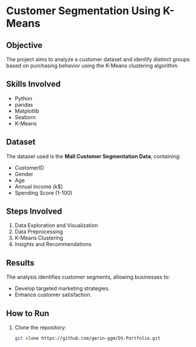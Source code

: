 # Customer Segmentation Using K-Means

## Objective
The project aims to analyze a customer dataset and identify distinct groups based on purchasing behavior using the K-Means clustering algorithm.

## Skills Involved
- Python
- pandas
- Matplotlib
- Seaborn
- K-Means

## Dataset
The dataset used is the **Mall Customer Segmentation Data**, containing:
- CustomerID
- Gender
- Age
- Annual Income (k$)
- Spending Score (1-100)

## Steps Involved
1. Data Exploration and Visualization
2. Data Preprocessing
3. K-Means Clustering
4. Insights and Recommendations

## Results
The analysis identifies customer segments, allowing businesses to:
- Develop targeted marketing strategies.
- Enhance customer satisfaction.

## How to Run
1. Clone the repository:
   ```bash
   git clone https://github.com/gerin-ggm/DS-Portfolio.git

